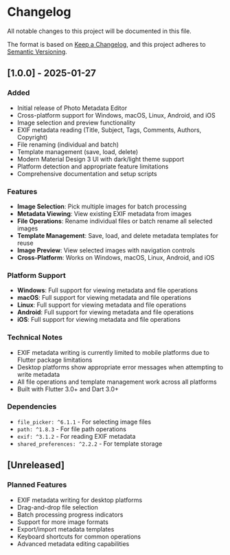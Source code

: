 # Changelog

All notable changes to this project will be documented in this file.

The format is based on [Keep a Changelog](https://keepachangelog.com/en/1.0.0/),
and this project adheres to [Semantic Versioning](https://semver.org/spec/v2.0.0.html).

## [1.0.0] - 2025-01-27

### Added
- Initial release of Photo Metadata Editor
- Cross-platform support for Windows, macOS, Linux, Android, and iOS
- Image selection and preview functionality
- EXIF metadata reading (Title, Subject, Tags, Comments, Authors, Copyright)
- File renaming (individual and batch)
- Template management (save, load, delete)
- Modern Material Design 3 UI with dark/light theme support
- Platform detection and appropriate feature limitations
- Comprehensive documentation and setup scripts

### Features
- **Image Selection**: Pick multiple images for batch processing
- **Metadata Viewing**: View existing EXIF metadata from images
- **File Operations**: Rename individual files or batch rename all selected images
- **Template Management**: Save, load, and delete metadata templates for reuse
- **Image Preview**: View selected images with navigation controls
- **Cross-Platform**: Works on Windows, macOS, Linux, Android, and iOS

### Platform Support
- **Windows**: Full support for viewing metadata and file operations
- **macOS**: Full support for viewing metadata and file operations
- **Linux**: Full support for viewing metadata and file operations
- **Android**: Full support for viewing metadata and file operations
- **iOS**: Full support for viewing metadata and file operations

### Technical Notes
- EXIF metadata writing is currently limited to mobile platforms due to Flutter package limitations
- Desktop platforms show appropriate error messages when attempting to write metadata
- All file operations and template management work across all platforms
- Built with Flutter 3.0+ and Dart 3.0+

### Dependencies
- `file_picker: ^6.1.1` - For selecting image files
- `path: ^1.8.3` - For file path operations
- `exif: ^3.1.2` - For reading EXIF metadata
- `shared_preferences: ^2.2.2` - For template storage

## [Unreleased]

### Planned Features
- EXIF metadata writing for desktop platforms
- Drag-and-drop file selection
- Batch processing progress indicators
- Support for more image formats
- Export/import metadata templates
- Keyboard shortcuts for common operations
- Advanced metadata editing capabilities 